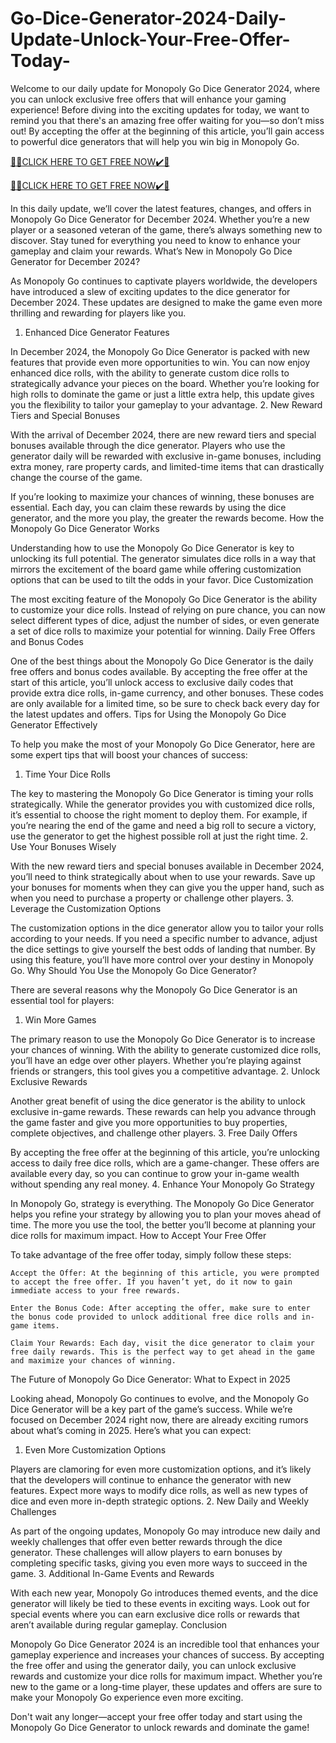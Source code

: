 # Go-Dice-Generator-2024-Daily-Update-Unlock-Your-Free-Offer-Today-
Welcome to our daily update for Monopoly Go Dice Generator 2024, where you can unlock exclusive free offers that will enhance your gaming experience! Before diving into the exciting updates for today, we want to remind you that there's an amazing free offer waiting for you—so don’t miss out! By accepting the offer at the beginning of this article, you’ll gain access to powerful dice generators that will help you win big in Monopoly Go.

[🎁🎁CLICK HERE TO GET FREE NOW✔️🎁](https://www.footlogix.com/Footlogix/media/Before-and-After/allgiftrafisarkar.html)

[🎁🎁CLICK HERE TO GET FREE NOW✔️🎁](https://www.footlogix.com/Footlogix/media/Before-and-After/allgiftrafisarkar.html)

In this daily update, we’ll cover the latest features, changes, and offers in Monopoly Go Dice Generator for December 2024. Whether you’re a new player or a seasoned veteran of the game, there’s always something new to discover. Stay tuned for everything you need to know to enhance your gameplay and claim your rewards.
What’s New in Monopoly Go Dice Generator for December 2024?

As Monopoly Go continues to captivate players worldwide, the developers have introduced a slew of exciting updates to the dice generator for December 2024. These updates are designed to make the game even more thrilling and rewarding for players like you.
1. Enhanced Dice Generator Features

In December 2024, the Monopoly Go Dice Generator is packed with new features that provide even more opportunities to win. You can now enjoy enhanced dice rolls, with the ability to generate custom dice rolls to strategically advance your pieces on the board. Whether you’re looking for high rolls to dominate the game or just a little extra help, this update gives you the flexibility to tailor your gameplay to your advantage.
2. New Reward Tiers and Special Bonuses

With the arrival of December 2024, there are new reward tiers and special bonuses available through the dice generator. Players who use the generator daily will be rewarded with exclusive in-game bonuses, including extra money, rare property cards, and limited-time items that can drastically change the course of the game.

If you’re looking to maximize your chances of winning, these bonuses are essential. Each day, you can claim these rewards by using the dice generator, and the more you play, the greater the rewards become.
How the Monopoly Go Dice Generator Works

Understanding how to use the Monopoly Go Dice Generator is key to unlocking its full potential. The generator simulates dice rolls in a way that mirrors the excitement of the board game while offering customization options that can be used to tilt the odds in your favor.
Dice Customization

The most exciting feature of the Monopoly Go Dice Generator is the ability to customize your dice rolls. Instead of relying on pure chance, you can now select different types of dice, adjust the number of sides, or even generate a set of dice rolls to maximize your potential for winning.
Daily Free Offers and Bonus Codes

One of the best things about the Monopoly Go Dice Generator is the daily free offers and bonus codes available. By accepting the free offer at the start of this article, you’ll unlock access to exclusive daily codes that provide extra dice rolls, in-game currency, and other bonuses. These codes are only available for a limited time, so be sure to check back every day for the latest updates and offers.
Tips for Using the Monopoly Go Dice Generator Effectively

To help you make the most of your Monopoly Go Dice Generator, here are some expert tips that will boost your chances of success:
1. Time Your Dice Rolls

The key to mastering the Monopoly Go Dice Generator is timing your rolls strategically. While the generator provides you with customized dice rolls, it’s essential to choose the right moment to deploy them. For example, if you’re nearing the end of the game and need a big roll to secure a victory, use the generator to get the highest possible roll at just the right time.
2. Use Your Bonuses Wisely

With the new reward tiers and special bonuses available in December 2024, you’ll need to think strategically about when to use your rewards. Save up your bonuses for moments when they can give you the upper hand, such as when you need to purchase a property or challenge other players.
3. Leverage the Customization Options

The customization options in the dice generator allow you to tailor your rolls according to your needs. If you need a specific number to advance, adjust the dice settings to give yourself the best odds of landing that number. By using this feature, you’ll have more control over your destiny in Monopoly Go.
Why Should You Use the Monopoly Go Dice Generator?

There are several reasons why the Monopoly Go Dice Generator is an essential tool for players:
1. Win More Games

The primary reason to use the Monopoly Go Dice Generator is to increase your chances of winning. With the ability to generate customized dice rolls, you’ll have an edge over other players. Whether you’re playing against friends or strangers, this tool gives you a competitive advantage.
2. Unlock Exclusive Rewards

Another great benefit of using the dice generator is the ability to unlock exclusive in-game rewards. These rewards can help you advance through the game faster and give you more opportunities to buy properties, complete objectives, and challenge other players.
3. Free Daily Offers

By accepting the free offer at the beginning of this article, you’re unlocking access to daily free dice rolls, which are a game-changer. These offers are available every day, so you can continue to grow your in-game wealth without spending any real money.
4. Enhance Your Monopoly Go Strategy

In Monopoly Go, strategy is everything. The Monopoly Go Dice Generator helps you refine your strategy by allowing you to plan your moves ahead of time. The more you use the tool, the better you’ll become at planning your dice rolls for maximum impact.
How to Accept Your Free Offer

To take advantage of the free offer today, simply follow these steps:

    Accept the Offer: At the beginning of this article, you were prompted to accept the free offer. If you haven’t yet, do it now to gain immediate access to your free rewards.

    Enter the Bonus Code: After accepting the offer, make sure to enter the bonus code provided to unlock additional free dice rolls and in-game items.

    Claim Your Rewards: Each day, visit the dice generator to claim your free daily rewards. This is the perfect way to get ahead in the game and maximize your chances of winning.

The Future of Monopoly Go Dice Generator: What to Expect in 2025

Looking ahead, Monopoly Go continues to evolve, and the Monopoly Go Dice Generator will be a key part of the game’s success. While we’re focused on December 2024 right now, there are already exciting rumors about what’s coming in 2025. Here’s what you can expect:
1. Even More Customization Options

Players are clamoring for even more customization options, and it’s likely that the developers will continue to enhance the generator with new features. Expect more ways to modify dice rolls, as well as new types of dice and even more in-depth strategic options.
2. New Daily and Weekly Challenges

As part of the ongoing updates, Monopoly Go may introduce new daily and weekly challenges that offer even better rewards through the dice generator. These challenges will allow players to earn bonuses by completing specific tasks, giving you even more ways to succeed in the game.
3. Additional In-Game Events and Rewards

With each new year, Monopoly Go introduces themed events, and the dice generator will likely be tied to these events in exciting ways. Look out for special events where you can earn exclusive dice rolls or rewards that aren’t available during regular gameplay.
Conclusion

Monopoly Go Dice Generator 2024 is an incredible tool that enhances your gameplay experience and increases your chances of success. By accepting the free offer and using the generator daily, you can unlock exclusive rewards and customize your dice rolls for maximum impact. Whether you’re new to the game or a long-time player, these updates and offers are sure to make your Monopoly Go experience even more exciting.

Don't wait any longer—accept your free offer today and start using the Monopoly Go Dice Generator to unlock rewards and dominate the game!
